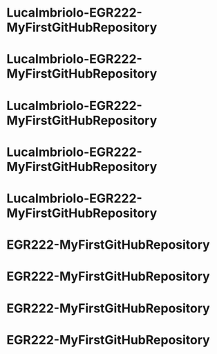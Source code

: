 # LucaImbriolo-EGR222-MyFirstGitHubRepository
# LucaImbriolo-EGR222-MyFirstGitHubRepository
# LucaImbriolo-EGR222-MyFirstGitHubRepository
# LucaImbriolo-EGR222-MyFirstGitHubRepository
# LucaImbriolo-EGR222-MyFirstGitHubRepository
# EGR222-MyFirstGitHubRepository
# EGR222-MyFirstGitHubRepository
# EGR222-MyFirstGitHubRepository
# EGR222-MyFirstGitHubRepository
